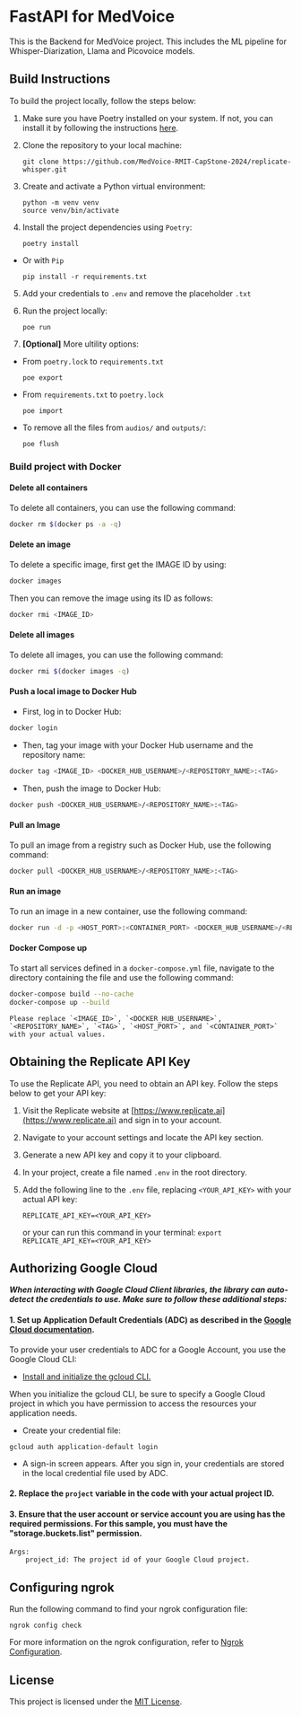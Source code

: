 # FastAPI for MedVoice
This is the Backend for MedVoice project. This includes the ML pipeline for Whisper-Diarization, Llama and Picovoice models.

## Build Instructions
To build the project locally, follow the steps below:

1. Make sure you have Poetry installed on your system. If not, you can install it by following the instructions [here](https://python-poetry.org/docs/#installation).

2. Clone the repository to your local machine:
    ```shell
    git clone https://github.com/MedVoice-RMIT-CapStone-2024/replicate-whisper.git
    ```

3. Create and activate a Python virtual environment:
    ```shell
    python -m venv venv
    source venv/bin/activate
    ```

4. Install the project dependencies using `Poetry`:
    ```shell
    poetry install
    ```
- Or with `Pip`
    ```shell
    pip install -r requirements.txt
    ```

5. Add your credentials to `.env` and remove the placeholder `.txt`

6. Run the project locally:
    ```shell
    poe run
    ```

7. **[Optional]** More ultility options:
- From `poetry.lock` to `requirements.txt`
    ```shell
    poe export
    ```
- From `requirements.txt` to `poetry.lock`
    ```shell
    poe import
    ```
- To remove all the files from `audios/` and `outputs/`:
    ```shell
    poe flush
    ```

### Build project with Docker

#### Delete all containers

To delete all containers, you can use the following command:

```bash
docker rm $(docker ps -a -q)
```

#### Delete an image

To delete a specific image, first get the IMAGE ID by using:

```bash
docker images
```

Then you can remove the image using its ID as follows:

```bash
docker rmi <IMAGE_ID>
```

#### Delete all images

To delete all images, you can use the following command:

```bash
docker rmi $(docker images -q)
```

#### Push a local image to Docker Hub

- First, log in to Docker Hub:

```bash
docker login
```

- Then, tag your image with your Docker Hub username and the repository name:

```bash
docker tag <IMAGE_ID> <DOCKER_HUB_USERNAME>/<REPOSITORY_NAME>:<TAG>
```

- Then, push the image to Docker Hub:

```bash
docker push <DOCKER_HUB_USERNAME>/<REPOSITORY_NAME>:<TAG>
```

#### Pull an Image

To pull an image from a registry such as Docker Hub, use the following command:

```bash
docker pull <DOCKER_HUB_USERNAME>/<REPOSITORY_NAME>:<TAG>
```

#### Run an image

To run an image in a new container, use the following command:

```bash
docker run -d -p <HOST_PORT>:<CONTAINER_PORT> <DOCKER_HUB_USERNAME>/<REPOSITORY_NAME>:<TAG>
```

#### Docker Compose up

To start all services defined in a `docker-compose.yml` file, navigate to the directory containing the file and use the following command:

```bash
docker-compose build --no-cache
docker-compose up --build
```
```
Please replace `<IMAGE_ID>`, `<DOCKER_HUB_USERNAME>`, `<REPOSITORY_NAME>`, `<TAG>`, `<HOST_PORT>`, and `<CONTAINER_PORT>` with your actual values.
```

## Obtaining the Replicate API Key

To use the Replicate API, you need to obtain an API key. Follow the steps below to get your API key:

1. Visit the Replicate website at [https://www.replicate.ai](https://www.replicate.ai) and sign in to your account.

2. Navigate to your account settings and locate the API key section.

3. Generate a new API key and copy it to your clipboard.

4. In your project, create a file named `.env` in the root directory.

5. Add the following line to the `.env` file, replacing `<YOUR_API_KEY>` with your actual API key:
    ```
    REPLICATE_API_KEY=<YOUR_API_KEY>
    ```
    or your can run this command in your terminal: `export REPLICATE_API_KEY=<YOUR_API_KEY>`

## Authorizing Google Cloud

***When interacting with Google Cloud Client libraries, the library can auto-detect the credentials to use.
Make sure to follow these additional steps:***

#### 1. Set up Application Default Credentials (ADC) as described in the [Google Cloud documentation](https://cloud.google.com/docs/authentication/external/set-up-adc).

To provide your user credentials to ADC for a Google Account, you use the Google Cloud CLI:

- [Install and initialize the gcloud CLI.](https://cloud.google.com/sdk/docs/install#linux)

When you initialize the gcloud CLI, be sure to specify a Google Cloud project in which you have permission to access the resources your application needs.

- Create your credential file:
```shell
gcloud auth application-default login
```
- A sign-in screen appears. After you sign in, your credentials are stored in the local credential file used by ADC.
#### 2. Replace the `project` variable in the code with your actual project ID.
#### 3. Ensure that the user account or service account you are using has the required permissions. For this sample, you must have the "storage.buckets.list" permission.
```
Args:
    project_id: The project id of your Google Cloud project.
```

## Configuring ngrok

Run the following command to find your ngrok configuration file:

```shell
ngrok config check
```

For more information on the ngrok configuration, refer to [Ngrok Configuration]("https://ngrok.com/docs/agent/config/").
## License
This project is licensed under the [MIT License](LICENSE).
